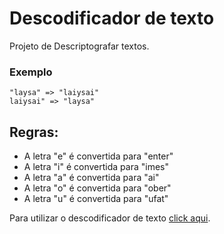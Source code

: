 # Descodificador de texto

Projeto de Descriptografar textos.

### Exemplo
```
"laysa" => "laiysai"
laiysai" => "laysa"
```

## Regras:

* A letra "e" é convertida para "enter"
* A letra "i" é convertida para "imes"
* A letra "a" é convertida para "ai"
* A letra "o" é convertida para "ober"
* A letra "u" é convertida para "ufat"
  
Para utilizar o descodificador de texto [click aqui](https://laysabernardes.github.io/Decodificador-Alura-One/).
